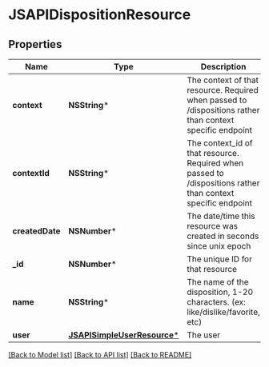# JSAPIDispositionResource

## Properties
Name | Type | Description | Notes
------------ | ------------- | ------------- | -------------
**context** | **NSString*** | The context of that resource. Required when passed to /dispositions rather than context specific endpoint | [optional] 
**contextId** | **NSString*** | The context_id of that resource. Required when passed to /dispositions rather than context specific endpoint | [optional] 
**createdDate** | **NSNumber*** | The date/time this resource was created in seconds since unix epoch | [optional] 
**_id** | **NSNumber*** | The unique ID for that resource | [optional] 
**name** | **NSString*** | The name of the disposition, 1-20 characters. (ex: like/dislike/favorite, etc) | 
**user** | [**JSAPISimpleUserResource***](JSAPISimpleUserResource.md) | The user | [optional] 

[[Back to Model list]](../README.md#documentation-for-models) [[Back to API list]](../README.md#documentation-for-api-endpoints) [[Back to README]](../README.md)


